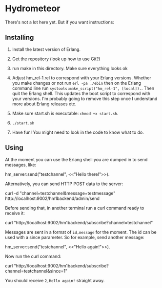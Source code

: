 Hydrometeor
===========

There's not a lot here yet. But if you want instructions:

Installing
----------

 1. Install the latest version of Erlang.

 2. Get the repository (look up how to use Git?)

 3. run make in this directory. Make sure everything looks ok

 4. Adjust hm_rel-1.rel to correspond with your Erlang versions. Whether you
    make changes or not run `erl -pa ./ebin` then on the Erlang command line
    run `systools:make_script("hm_rel-1", [local]).`. Then quit the Erlang
    shell. This updates the boot script to correspond with your versions.
    I'm probably going to remove this step once I understand more about
    Erlang releases etc.

 5. Make sure start.sh is executable: `chmod +x start.sh`.

 6. `./start.sh`

 7. Have fun! You might need to look in the code to know what to do.


Using
-----

At the moment you can use the Erlang shell you are dumped in to send messages,
like:

  hm_server:send("testchannel", <<"Hello there!">>).

Alternatively, you can send HTTP POST data to the server:

  curl -d "channel=testchannel&message=testmessage" http://localhost:9002/hm1backend/admin/send

Before sending that, in another terminal run a curl command ready to receive
it:

  curl "http://localhost:9002/hm1backend/subscribe?channel=testchannel"

Messages are sent in a format of `id,message` for the moment. The id can be
used with a since parameter. So for example, send another message:

  hm_server:send("testchannel", <<"Hello again!">>).

Now run the curl command:

  curl "http://localhost:9002/hm1backend/subscribe?channel=testchannel&since=1"

You should receive `2,Hello again!` straight away.
